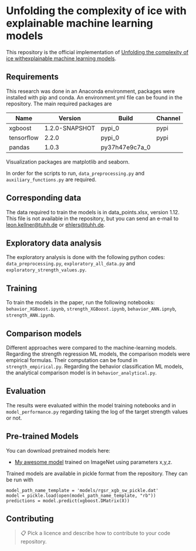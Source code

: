 # Unfolding the complexity of ice with explainable machine learning models

This repository is the official implementation of [Unfolding the complexity of ice withexplainable machine learning models](https://arxiv.org/abs/2030.12345). 

## Requirements

This research was done in an Anaconda environment, packages were installed with pip and conda. An environment.yml file can be found in the repository. The main required packages are

| Name               | Version         | Build          | Channel        |
| ------------------ |---------------- | -------------- | -------------- | 
| xgboost   |     1.2.0-SNAPSHOT         |      pypi_0       |     pypi    
| tensorflow          |      2.2.0         |           pypi_0 |   pypi |
| pandas                |    1.0.3         |   py37h47e9c7a_0| | 

Visualization packages are matplotlib and seaborn.

In order for the scripts to run, `data_preprocessing.py` and `auxiliary_functions.py` are required. 

## Corresponding data

The data required to train the models is in data_points.xlsx, version 1.12. This file is not available in the repository, but you can send an e-mail to leon.kellner@tuhh.de or ehlers@tuhh.de. 

## Exploratory data analysis

The exploratory analysis is done with the following python codes: `data_preprocessing.py`, `exploratory_all_data.py` and `exploratory_strength_values.py`. 

## Training

To train the models in the paper, run the following notebooks: `behavior_XGBoost.ipynb`, `strength_XGBoost.ipynb`, `behavior_ANN.ipnyb`, `strength_ANN.ipynb`. 

## Comparison models

Different approaches were compared to the machine-learning models. Regarding the strength regression ML models, the comparison models were empirical formulas. Their computation can be found in `strength_empirical.py`. Regarding the behavior classification ML models, the analytical comparison model is in `behavior_analytical.py`. 

## Evaluation

The results were evaluated within the model training notebooks and in `model_performance.py` regarding taking the log of the target strength values or not.

## Pre-trained Models

You can download pretrained models here:

- [My awesome model](https://drive.google.com/mymodel.pth) trained on ImageNet using parameters x,y,z. 

Trained models are available in pickle format from the repository. They can be run with 

```
model_path_name_template = 'models/rgsr_xgb_sw_pickle.dat'
model = pickle.load(open(model_path_name_template, "rb"))  
predictions = model.predict(xgboost.DMatrix(X))
```

## Contributing

>📋  Pick a licence and describe how to contribute to your code repository. 
